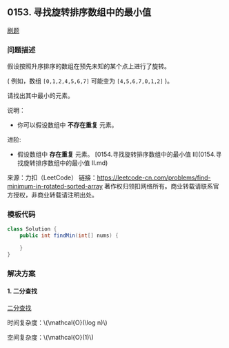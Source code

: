 <script src="https://cdn.bootcss.com/mathjax/2.7.7/MathJax.js?config=TeX-AMS-MML_HTMLorMML"></script>

## 0153. 寻找旋转排序数组中的最小值

[刷题](qu0153/solu/Solution.java)

### 问题描述

假设按照升序排序的数组在预先未知的某个点上进行了旋转。

( 例如，数组 `[0,1,2,4,5,6,7]` 可能变为 `[4,5,6,7,0,1,2]` )。

请找出其中最小的元素。

说明：

* 你可以假设数组中 **不存在重复** 元素。

进阶:

 * 假设数组中 **存在重复** 元素。
 [0154.寻找旋转排序数组中的最小值 II](0154.寻找旋转排序数组中的最小值 II.md) 
 
来源：力扣（LeetCode）
链接：https://leetcode-cn.com/problems/find-minimum-in-rotated-sorted-array
著作权归领扣网络所有。商业转载请联系官方授权，非商业转载请注明出处。

### 模板代码

``` java
class Solution {
    public int findMin(int[] nums) {

    }
}
```

### 解决方案

#### 1. 二分查找

[二分查找](qu0153/solu1/Solution.java)

时间复杂度：\\(\mathcal{O}(\log n)\\)

空间复杂度：\\(\mathcal{O}(1)\\)
